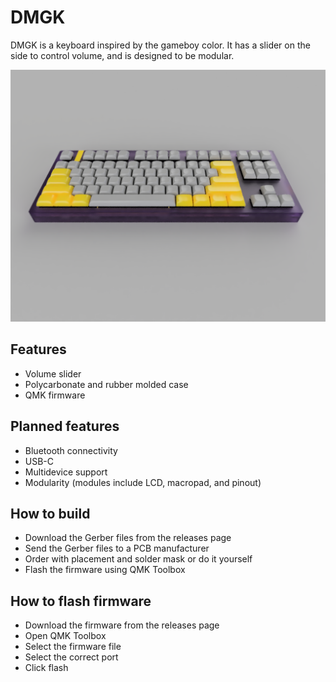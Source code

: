 
# DMGK
DMGK is a keyboard inspired by the gameboy color. It has a slider on the side to control volume, and is designed to be modular. 
<!-- image is in images/ -->
![DMGK](https://raw.githubusercontent.com/t0kies/DMGK/master/images/purple_caps.PNG)

## Features
- Volume slider
- Polycarbonate and rubber molded case
- QMK firmware

## Planned features
- Bluetooth connectivity
- USB-C
- Multidevice support
- Modularity (modules include LCD, macropad, and pinout)

## How to build
- Download the Gerber files from the releases page
- Send the Gerber files to a PCB manufacturer
- Order with placement and solder mask or do it yourself
- Flash the firmware using QMK Toolbox

## How to flash firmware
- Download the firmware from the releases page
- Open QMK Toolbox
- Select the firmware file
- Select the correct port
- Click flash




